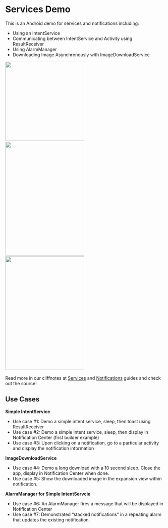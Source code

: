 # Services Demo

This is an Android demo for services and notifications including:

 * Using an IntentService
 * Communicating between IntentService and Activity using ResultReceiver
 * Using AlarmManager
 * Downloading Image Asynchronously with ImageDownloadService

<img src="http://i.imgur.com/4JbNV99.png" width="250" />&nbsp;
<img src="http://i.imgur.com/0E7ec12.png" width="250" height="359" />&nbsp;
<img src="http://i.imgur.com/PxPfWK0.png" width="250" height="359" />&nbsp;

Read more in our cliffnotes at [Services](https://github.com/thecodepath/android_guides/wiki/Starting-Background-Services) and [Notifications](https://github.com/thecodepath/android_guides/wiki/Notifications) guides and check out the source!

## Use Cases

**Simple IntentService**

* Use case #1: Demo a simple intent service, sleep, then toast using ResultReceiver
* Use case #2: Demo a simple intent service, sleep, then display in Notification Center (first builder example)
* Use case #3: Upon clicking on a notification, go to a particular activity and display the notification information

**ImageDownloadService**

* Use case #4: Demo a long download with a 10 second sleep.  Close the app, display in Notification Center when done.
* Use case #5: Show the downloaded image in the expansion view within notification.

**AlarmManager for Simple IntentServcie**

* Use case #6: An AlarmManager fires a message that will be displayed in Notification Center
* Use case #7: Demonstrated “stacked notifications” in a repeating alarm that updates the existing notification.
